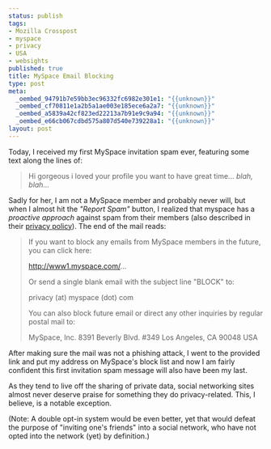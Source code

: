 ```yaml
--- 
status: publish
tags: 
- Mozilla Crosspost
- myspace
- privacy
- USA
- websights
published: true
title: MySpace Email Blocking
type: post
meta: 
  _oembed_94791b7e59bb3ec96332fc6982e301e1: "{{unknown}}"
  _oembed_cf70811e1a2b5a1ae003e185ece6a2a7: "{{unknown}}"
  _oembed_a5839a42cf823ed22213a7b91e9c9a94: "{{unknown}}"
  _oembed_e66cb067cdbd575a807d540e739228a1: "{{unknown}}"
layout: post
---
```

Today, I received my first MySpace invitation spam ever, featuring some text along the lines of:

<blockquote>Hi gorgeous i loved your profile
you want to have great time... <em>blah, blah...</em></blockquote>

Sadly for her, I am not a MySpace member and probably never will, but when I almost hit the <em>"Report Spam"</em> button, I realized that myspace has a <em>proactive approach</em> against spam from their members (also described in their <a href="http://collect.myspace.com/misc/privacy.html">privacy policy</a>). The end of the mail reads:

<blockquote>If you want to block any emails from MySpace members in the future, you can click here:

http://www1.myspace.com/...

Or send a single blank email with the subject line "BLOCK" to:

privacy (at) myspace (dot) com

You can also block future email or direct any other inquiries by regular postal mail to:

MySpace, Inc.
8391 Beverly Blvd. #349
Los Angeles, CA 90048
USA</blockquote>

After making sure the mail was not a phishing attack, I went to the provided link and put my address on MySpace's block list and now I am fairly confident this first invitation spam message will also have been my last.

As they tend to live off the sharing of private data, social networking sites almost never deserve praise for something they do privacy-related. This, I believe, is a notable exception.

(Note: A double opt-in system would be even better, yet that would defeat the purpose of "inviting one's friends" into a social network, who have not opted into the network (yet) by definition.)
